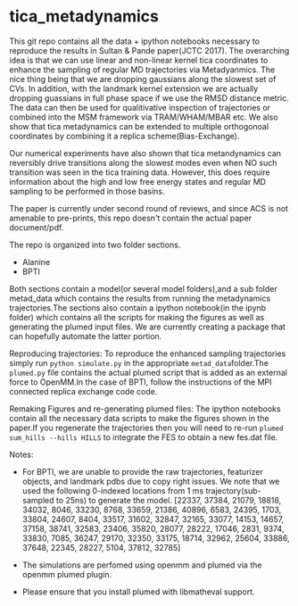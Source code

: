 # tica_metadynamics
This git repo contains all the data + ipython notebooks necessary 
to reproduce the results in Sultan & Pande paper(JCTC 2017). The overarching 
idea is that we can use linear and non-linear kernel tica coordinates to enhance 
the sampling of regular MD trajectories via Metadyanmics. The nice thing being that 
we are dropping gaussians along the slowest set of CVs. In addition, with the landmark
kernel extension we are actually dropping guassians in full phase space if we use the 
RMSD distance metric. The data can then be used for qualitivative inspection of trajectories 
or combined into the MSM framework via TRAM/WHAM/MBAR etc. We also show that tica metadynamics 
can be extended to multiple orthogonoal coordinates by combining it a replica scheme(Bias-Exchange). 

Our numerical experiments have also shown that tica metandynamics can reversibly
drive transitions along the slowest modes even when NO such transition was seen 
in the tica training data. However, this does require information about the 
high and low free energy states and regular MD sampling to be performed in those 
basins. 

The paper is currently under second round of reviews, and since ACS is not amenable to 
pre-prints, this repo doesn't contain the actual paper document/pdf. 
 
The repo is organized into two folder sections. 
- Alanine 
- BPTI

Both sections contain a model(or several model folders),and a sub folder metad_data
which contains the results from running the metadynamics trajectories.The sections 
also contain a ipython notebook(in the ipynb folder) which contains all the scripts 
for making the figures as well as generating the plumed input files. We are currently 
creating a package that can hopefully automate the latter portion.  

Reproducing trajectories: 
To reproduce the enhanced sampling trajectories simply run ```python simulate.py```
in the appropriate ```metad_data```folder.The ```plumed.py``` file contains the 
actual plumed script that is added as an external force to OpenMM.In the case of BPTI, 
follow the instructions of the MPI connected replica exchange code code.  

Remaking Figures and re-generating plumed files:
The ipython notebooks contain all the necessary data scripts to make the figures shown in the paper.If 
you regenerate the trajectories then you will need to re-run `plumed sum_hills --hills HILLS` 
to integrate the FES to obtain a new fes.dat file.  

Notes:
- For BPTI, we are unable to provide the raw trajectories, featurizer objects, and landmark 
pdbs due to copy right issues. We note that we used the following 0-indexed locations from 
1 ms trajectory(sub-sampled to 25ns) to generate the model. 
	[22337, 37384, 21079, 18818, 34032,  8046, 33230,  8768, 33659,
       21386, 40896,  6583, 24395,  1703, 33804, 24607,  8404, 33517,
       31602, 32847, 32165, 33077, 14153, 14657, 37158, 38741, 32583,
       23406, 35820, 28077, 28222, 17046,  2831,  9374, 33830,  7085,
       36247, 29170, 32350, 33175, 18714, 32962, 25604, 33886, 37648,
       22345, 28227,  5104, 37812, 32785]
 
- The simulations are perfomed using openmm and plumed via the openmm plumed plugin. 
- Please ensure that you install plumed with libmatheval support. 

